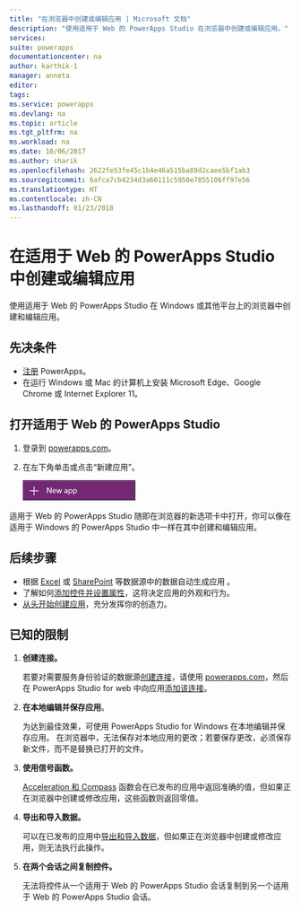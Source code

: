 ```yaml
---
title: "在浏览器中创建或编辑应用 | Microsoft 文档"
description: "使用适用于 Web 的 PowerApps Studio 在浏览器中创建或编辑应用。"
services: 
suite: powerapps
documentationcenter: na
author: karthik-1
manager: anneta
editor: 
tags: 
ms.service: powerapps
ms.devlang: na
ms.topic: article
ms.tgt_pltfrm: na
ms.workload: na
ms.date: 10/06/2017
ms.author: sharik
ms.openlocfilehash: 2622fe53fe45c1b4e46a515ba89d2caee5bf1ab3
ms.sourcegitcommit: 6afca7cb4234d3a60111c5950e7855106ff97e56
ms.translationtype: HT
ms.contentlocale: zh-CN
ms.lasthandoff: 01/23/2018
---
```

# <a name="create-or-edit-apps-in-powerapps-studio-for-web"></a>在适用于 Web 的 PowerApps Studio 中创建或编辑应用
使用适用于 Web 的 PowerApps Studio 在 Windows 或其他平台上的浏览器中创建和编辑应用。

## <a name="prerequisites"></a>先决条件

* [注册](signup-for-powerapps.md) PowerApps。
* 在运行 Windows 或 Mac 的计算机上安装 Microsoft Edge、Google Chrome 或 Internet Explorer 11。

## <a name="open-powerapps-studio-for-web"></a>打开适用于 Web 的 PowerApps Studio
1. 登录到 [powerapps.com](http://go.microsoft.com/fwlink/p/?LinkId=708209)。
2. 在左下角单击或点击“新建应用”。
   
    ![左侧导航栏中的“新建应用”](./media/create-app-browser/left-nav.png)

适用于 Web 的 PowerApps Studio 随即在浏览器的新选项卡中打开，你可以像在适用于 Windows 的 PowerApps Studio 中一样在其中创建和编辑应用。

## <a name="next-steps"></a>后续步骤
* 根据 [Excel](get-started-create-from-data.md) 或 [SharePoint](app-from-sharepoint.md) 等数据源中的数据自动生成应用 。
* 了解如何[添加控件并设置属性](add-configure-controls.md)，这将决定应用的外观和行为。
* [从头开始创建应用](get-started-create-from-blank.md)，充分发挥你的创造力。

## <a name="known-limitations"></a>已知的限制
1. **创建连接。**
   
    若要对需要服务身份验证的数据源[创建连接](add-manage-connections.md)，请使用 [powerapps.com](https://web.powerapps.com)，然后在 PowerApps Studio for web 中向应用[添加该连接](add-data-connection.md)。
2. **在本地编辑并保存应用**。
   
    为达到最佳效果，可使用 PowerApps Studio for Windows 在本地编辑并保存应用。 在浏览器中，无法保存对本地应用的更改；若要保存更改，必须保存新文件，而不是替换已打开的文件。
3. **使用信号函数。**
   
    [Acceleration 和 Compass](functions/signals.md) 函数会在已发布的应用中返回准确的值，但如果正在浏览器中创建或修改应用，这些函数则返回零值。
4. **导出和导入数据。**
   
    可以在已发布的应用中[导出和导入数据](controls/control-export-import.md)，但如果正在浏览器中创建或修改应用，则无法执行此操作。
5. **在两个会话之间复制控件。**
   
    无法将控件从一个适用于 Web 的 PowerApps Studio 会话复制到另一个适用于 Web 的 PowerApps Studio 会话。

